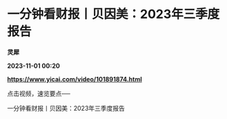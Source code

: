 # 一分钟看财报丨贝因美：2023年三季度报告
**灵犀**

**2023-11-01 00:20**

**https://www.yicai.com/video/101891874.html**

点击视频，速览要点──

一分钟看财报丨贝因美：2023年三季度报告
